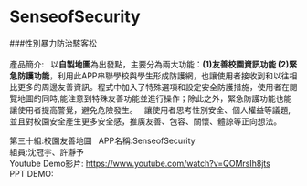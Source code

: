 # SenseofSecurity
###性別暴力防治駭客松
</br>
</br>
產品簡介:  
 以**自製地圖**為出發點，主要分為兩大功能：**(1)友善校園資訊功能 (2)緊急防護功能**，利用此APP串聯學校與學生形成防護網，也讓使用者接收到和以往相比更多的周邊友善資訊。程式中加入了特殊選項和設定安全防護措施，使用者在閱覽地圖的同時,能注意到特殊友善功能並進行操作；除此之外，緊急防護功能也能讓使用者提高警覺，避免危險發生。  
 讓使用者思考性別安全、個人權益等議題,並且對校園安全產生更多安全感，推廣友善、包容、關懷、體諒等正向想法。


第三十組:校園友善地圖  
APP名稱:SenseofSecurity  
組員:沈冠宇、許瀞予  
Youtube Demo影片: https://www.youtube.com/watch?v=QOMrsIh8jts  
PPT DEMO:
